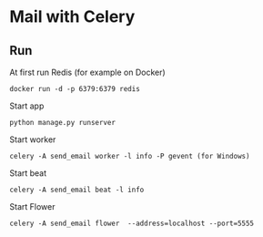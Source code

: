 # Mail with Celery

## Run 

At first run Redis (for example on Docker)
```shell
docker run -d -p 6379:6379 redis
```

Start app
```shell
python manage.py runserver
```

Start worker
```shell
celery -A send_email worker -l info -P gevent (for Windows)
```

Start beat
```shell
celery -A send_email beat -l info
```

Start Flower
```shell
celery -A send_email flower  --address=localhost --port=5555
```
